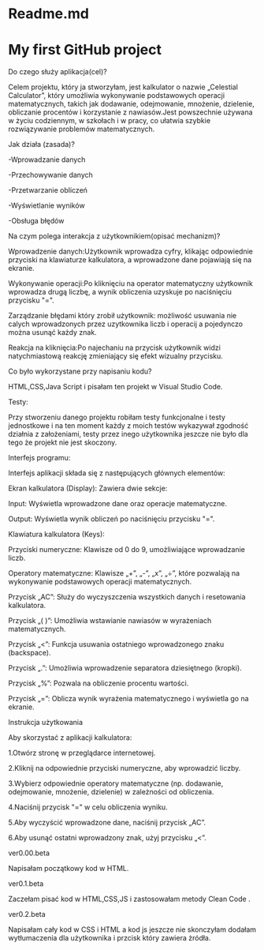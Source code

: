 # Readme.md
# My first GitHub project
Do czego służy aplikacja(cel)?

Celem projektu, który ja stworzyłam, jest kalkulator o nazwie „Celestial Calculator”, który umożliwia wykonywanie podstawowych operacji matematycznych, takich jak dodawanie, odejmowanie, mnożenie, dzielenie, obliczanie procentów i korzystanie z nawiasów.Jest powszechnie używana w życiu codziennym, w szkołach i w pracy, co ułatwia szybkie rozwiązywanie problemów matematycznych.

Jak działa (zasada)?

-Wprowadzanie danych

-Przechowywanie danych

-Przetwarzanie obliczeń

-Wyświetlanie wyników

-Obsługa błędów

Na czym polega interakcja z użytkownikiem(opisać mechanizm)?

Wprowadzenie danych:Użytkownik wprowadza cyfry, klikając odpowiednie przyciski na klawiaturze kalkulatora, a wprowadzone dane pojawiają się na ekranie.

Wykonywanie operacji:Po kliknięciu na operator matematyczny użytkownik wprowadza drugą liczbę, a wynik obliczenia uzyskuje po naciśnięciu przycisku "=".

Zarządzanie błędami który zrobił użytkownik: możliwość usuwania nie calych wprowadzonych przez uzytkownika liczb i operacij a pojedynczo można usunąć każdy znak.

Reakcja na kliknięcia:Po najechaniu na przycisk użytkownik widzi natychmiastową reakcję zmieniający się efekt wizualny przycisku.

Co było wykorzystane przy napisaniu kodu?

HTML,CSS,Java Script i pisałam ten projekt w Visual Studio Code.

Testy:

Przy stworzeniu danego projektu robiłam testy funkcjonalne i testy jednostkowe i na ten moment każdy z moich testów wykazywał zgodność działnia z założeniami, testy przez inego użytkownika jeszcze nie było dla tego że projekt nie jest skoczony.

Interfejs programu:

Interfejs aplikacji składa się z następujących głównych elementów:

Ekran kalkulatora (Display): Zawiera dwie sekcje:

Input: Wyświetla wprowadzone dane oraz operacje matematyczne.

Output: Wyświetla wynik obliczeń po naciśnięciu przycisku "=".

Klawiatura kalkulatora (Keys):

Przyciski numeryczne: Klawisze od 0 do 9, umożliwiające wprowadzanie liczb.

Operatory matematyczne: Klawisze „+”, „-”, „x”, „÷”, które pozwalają na wykonywanie podstawowych operacji matematycznych.

Przycisk „AC”: Służy do wyczyszczenia wszystkich danych i resetowania kalkulatora.

Przycisk „( )”: Umożliwia wstawianie nawiasów w wyrażeniach matematycznych.

Przycisk „<”: Funkcja usuwania ostatniego wprowadzonego znaku (backspace).

Przycisk „.”: Umożliwia wprowadzenie separatora dziesiętnego (kropki).

Przycisk „%”: Pozwala na obliczenie procentu wartości.

Przycisk „=”: Oblicza wynik wyrażenia matematycznego i wyświetla go na ekranie.

Instrukcja użytkowania
 
Aby skorzystać z aplikacji kalkulatora:

1.Otwórz stronę w przeglądarce internetowej.

2.Kliknij na odpowiednie przyciski numeryczne, aby wprowadzić liczby.

3.Wybierz odpowiednie operatory matematyczne (np. dodawanie, odejmowanie, mnożenie, dzielenie) w zależności od obliczenia.

4.Naciśnij przycisk "=" w celu obliczenia wyniku.

5.Aby wyczyścić wprowadzone dane, naciśnij przycisk „AC”.

6.Aby usunąć ostatni wprowadzony znak, użyj przycisku „<”.

ver0.00.beta

Napisałam początkowy kod w HTML.

ver0.1.beta

Zaczełam pisać kod w HTML,CSS,JS i zastosowałam metody Clean Code .

ver0.2.beta

Napisałam cały kod w CSS i HTML a kod js jeszcze nie skonczyłam dodałam wytłumaczenia dla użytkownika i przcisk który zawiera żródła.
